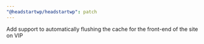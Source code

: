 ```yaml
---
"@headstartwp/headstartwp": patch
---
```


Add support to automatically flushing the cache for the front-end of the site on VIP
